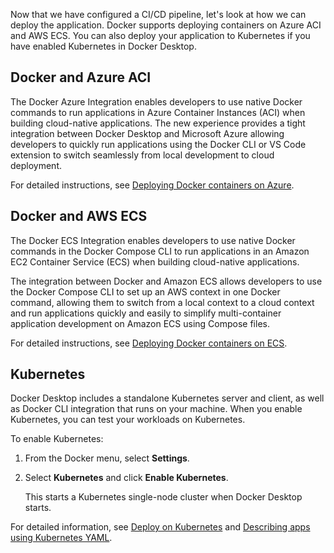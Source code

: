 <!-- This text will be included as part of the Deploy your app section in the Language-specific guides -->

Now that we have configured a CI/CD pipeline, let's look at how we can deploy the application. Docker supports deploying containers on Azure ACI and AWS ECS. You can also deploy your application to Kubernetes if you have enabled Kubernetes in Docker Desktop.

## Docker and Azure ACI

The Docker Azure Integration enables developers to use native Docker commands to run applications in Azure Container Instances (ACI) when building cloud-native applications. The new experience provides a tight integration between Docker Desktop and Microsoft Azure allowing developers to quickly run applications using the Docker CLI or VS Code extension to switch seamlessly from local development to cloud deployment.

For detailed instructions, see [Deploying Docker containers on Azure](/cloud/aci-integration/).

## Docker and AWS ECS

The Docker ECS Integration enables developers to use native Docker commands in the Docker Compose CLI to run applications in an Amazon EC2 Container Service (ECS) when building cloud-native applications.

The integration between Docker and Amazon ECS allows developers to use the Docker Compose CLI to set up an AWS context in one Docker command, allowing them to switch from a local context to a cloud context and run applications quickly and easily to simplify multi-container application development on Amazon ECS using Compose files.

For detailed instructions, see [Deploying Docker containers on ECS](/cloud/ecs-integration/).

## Kubernetes

Docker Desktop includes a standalone Kubernetes server and client, as well as Docker CLI integration that runs on your machine. When you enable Kubernetes, you can test your workloads on Kubernetes.

To enable Kubernetes:

1. From the Docker menu, select **Settings**.
2. Select **Kubernetes** and click **Enable Kubernetes**.

    This starts a Kubernetes single-node cluster when Docker Desktop starts.

For detailed information, see [Deploy on Kubernetes](/desktop/kubernetes/) and [Describing apps using Kubernetes YAML](/get-started/kube-deploy/#describing-apps-using-kubernetes-yaml).
